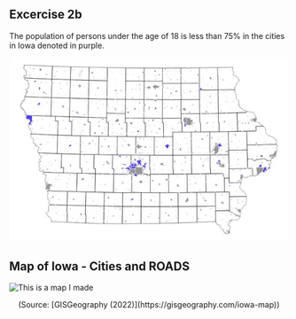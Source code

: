 ## Excercise 2b 
The population of persons under the age of 18 is less than 75% in the cities in Iowa denoted in purple.

![This is a map I made](ex2b.jpeg)

## Map of Iowa - Cities and ROADS
![This is a map I made](https://gisgeography.com/wp-content/uploads/2020/02/Iowa-Map-1265x870.jpg)
<div align="center">
  (Source: [GISGeography (2022)](https://gisgeography.com/iowa-map))
</div>
